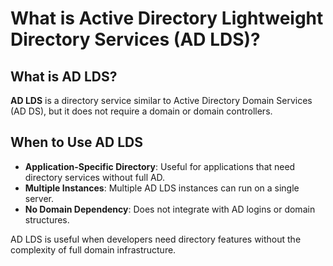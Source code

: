 # What is Active Directory Lightweight Directory Services (AD LDS)?

## What is AD LDS?
**AD LDS** is a directory service similar to Active Directory Domain Services (AD DS), but it does not require a domain or domain controllers.

## When to Use AD LDS
- **Application-Specific Directory**: Useful for applications that need directory services without full AD.
- **Multiple Instances**: Multiple AD LDS instances can run on a single server.
- **No Domain Dependency**: Does not integrate with AD logins or domain structures.

AD LDS is useful when developers need directory features without the complexity of full domain infrastructure.
